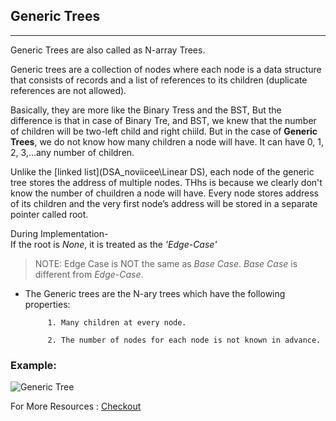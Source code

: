 ## Generic Trees
---
Generic Trees are also called as N-array Trees.

Generic trees are a collection of nodes where each node is a data structure that consists of records and a list of references to its children (duplicate references are not allowed).


Basically, they are more like the Binary Tress and the BST, But the difference is that in case of Binary Tre, and BST, we knew that the number of children will be two-left child and right chiild.
But in the case of **Generic Trees**, we do not know how many children a node will have. It can have 0, 1, 2, 3,...any number of children.

Unlike the [linked list](DSA_noviicee\Linear DS), each node of the generic tree stores the address of multiple nodes. THhs is because we clearly don't know the number of chuildren a node will have. Every node stores address of its children and the very first node’s address will be stored in a separate pointer called root.

During Implementation-
<br/>
If the root is *None*, it is treated as the *'Edge-Case'*
>NOTE: Edge Case is NOT the same as *Base Case*. *Base Case* is different from *Edge-Case*.

*  The Generic trees are the N-ary trees which have the following properties: 

            1. Many children at every node.

            2. The number of nodes for each node is not known in advance.

### Example:

![Generic Tree](https://media.geeksforgeeks.org/wp-content/uploads/20190612120758/generic-tree_gfg.png)

For More Resources : [Checkout](https://www.geeksforgeeks.org/generic-treesn-array-trees/)
